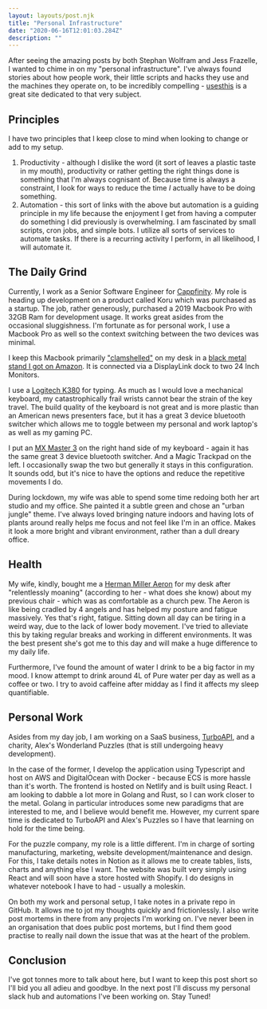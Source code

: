 ```yaml
---
layout: layouts/post.njk
title: "Personal Infrastructure"
date: "2020-06-16T12:01:03.284Z"
description: ""
---
```


After seeing the amazing posts by both Stephan Wolfram and Jess Frazelle, I wanted to chime in on my "personal infrastructure". I've always found stories about how people work, their little scripts and hacks they use and the machines they operate on, to be incredibly compelling - [usesthis](https://usesthis.com/) is a great site dedicated to that very subject.

## Principles

I have two principles that I keep close to mind when looking to change or add to my setup.

1. Productivity - although I dislike the word (it sort of leaves a plastic taste in my mouth), productivity or rather getting the right things done is something that I'm always cognisant of. Because time is always a constraint, I look for ways to reduce the time _I_ actually have to be doing something.
2. Automation - this sort of links with the above but automation is a guiding principle in my life because the enjoyment I get from having a computer do something I did previously is overwhelming. I am fascinated by small scripts, cron jobs, and simple bots. I utilize all sorts of services to automate tasks. If there is a recurring activity I perform, in all likelihood, I will automate it.

## The Daily Grind

Currently, I work as a Senior Software Engineer for [Cappfinity](https://www.cappfinity.com/). My role is heading up development on a product called Koru which was purchased as a startup. The job, rather generously, purchased a 2019 Macbook Pro with 32GB Ram for development usage. It works great asides from the occasional sluggishness. I'm fortunate as for personal work, I use a Macbook Pro as well so the context switching between the two devices was minimal.

I keep this Macbook primarily ["clamshelled"](https://cdn.osxdaily.com/wp-content/uploads/2012/06/clamshell-macbook-in-bookarc.jpg) on my desk in a [black metal stand I got on Amazon](https://www.amazon.co.uk/gp/product/B07HKH2QGD/ref=ppx_yo_dt_b_search_asin_title?ie=UTF8&psc=1). It is connected via a DisplayLink dock to two 24 Inch Monitors.

I use a [Logitech K380](https://www.logitech.com/en-gb/product/multi-device-keyboard-k380) for typing. As much as I would love a mechanical keyboard, my catastrophically frail wrists cannot bear the strain of the key travel. The build quality of the keyboard is not great and is more plastic than an American news presenters face, but it has a great 3 device bluetooth switcher which allows me to toggle between my personal and work laptop's as well as my gaming PC.

I put an [MX Master 3](https://www.logitech.com/en-gb/product/mx-master-3?crid=7) on the right hand side of my keyboard - again it has the same great 3 device bluetooth switcher. And a Magic Trackpad on the left. I occasionally swap the two but generally it stays in this configuration. It sounds odd, but it's nice to have the options and reduce the repetitive movements I do.

During lockdown, my wife was able to spend some time redoing both her art studio and my office. She painted it a subtle green and chose an "urban jungle" theme. I've always loved bringing nature indoors and having lots of plants around really helps me focus and not feel like I'm in an office. Makes it look a more bright and vibrant environment, rather than a dull dreary office.

## Health

My wife, kindly, bought me a [Herman Miller Aeron](https://www.hermanmiller.com/en_gb/products/seating/office-chairs/aeron-chairs/) for my desk after "relentlessly moaning" (according to her - what does she know) about my previous chair - which was as comfortable as a church pew. The Aeron is like being cradled by 4 angels and has helped my posture and fatigue massively. Yes that's right, fatigue. Sitting down all day can be tiring in a weird way, due to the lack of lower body movement. I've tried to alleviate this by taking regular breaks and working in different environments. It was the best present she's got me to this day and will make a huge difference to my daily life.

Furthermore, I've found the amount of water I drink to be a big factor in my mood. I know attempt to drink around 4L of Pure water per day as well as a coffee or two. I try to avoid caffeine after midday as I find it affects my sleep quantifiable.

## Personal Work

Asides from my day job, I am working on a SaaS business, [TurboAPI](https://turboapi.dev), and a charity, Alex's Wonderland Puzzles (that is still undergoing heavy development).

In the case of the former, I develop the application using Typescript and host on AWS and DigitalOcean with Docker - because ECS is more hassle than it's worth. The frontend is hosted on Netlify and is built using React. I am looking to dabble a lot more in Golang and Rust, so I can work closer to the metal. Golang in particular introduces some new paradigms that are interested to me, and I believe would benefit me. However, my current spare time is dedicated to TurboAPI and Alex's Puzzles so I have that learning on hold for the time being.

For the puzzle company, my role is a little different. I'm in charge of sorting manufacturing, marketing, website development/maintenance and design. For this, I take details notes in Notion as it allows me to create tables, lists, charts and anything else I want. The website was built very simply using React and will soon have a store hosted with Shopify. I do designs in whatever notebook I have to had - usually a moleskin.

On both my work and personal setup, I take notes in a private repo in GitHub. It allows me to jot my thoughts quickly and frictionlessly. I also write post mortems in there from any projects I'm working on. I've never been in an organisation that does public post mortems, but I find them good practise to really nail down the issue that was at the heart of the problem.

## Conclusion

I've got tonnes more to talk about here, but I want to keep this post short so I'll bid you all adieu and goodbye. In the next post I'll discuss my personal slack hub and automations I've been working on. Stay Tuned!
